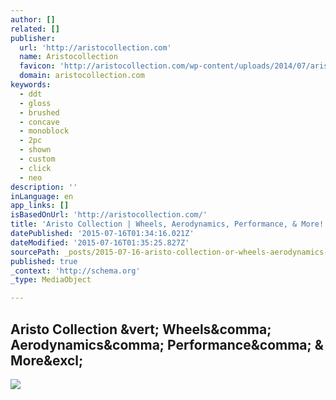 ```yaml
---
author: []
related: []
publisher:
  url: 'http://aristocollection.com'
  name: Aristocollection
  favicon: 'http://aristocollection.com/wp-content/uploads/2014/07/aristo-collection_small.jpg'
  domain: aristocollection.com
keywords:
  - ddt
  - gloss
  - brushed
  - concave
  - monoblock
  - 2pc
  - shown
  - custom
  - click
  - neo
description: ''
inLanguage: en
app_links: []
isBasedOnUrl: 'http://aristocollection.com/'
title: 'Aristo Collection | Wheels, Aerodynamics, Performance, & More!'
datePublished: '2015-07-16T01:34:16.021Z'
dateModified: '2015-07-16T01:35:25.827Z'
sourcePath: _posts/2015-07-16-aristo-collection-or-wheels-aerodynamics-performance-and-mor.md
published: true
_context: 'http://schema.org'
_type: MediaObject

---
```

<article style=""><h1>Aristo Collection &amp;vert; Wheels&amp;comma; Aerodynamics&amp;comma; Performance&amp;comma; &amp; More&amp;excl;</h1><p></p><img src="http://aristocollection.com/wp-content/uploads/2014/07/Ferrari_GT3_458_VAD4.jpg" /></article>